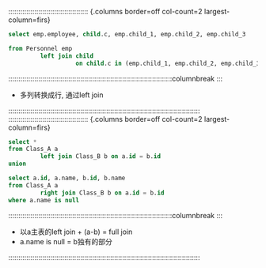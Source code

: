 :::::::::::::::::::::::::::::::::::::::: {.columns border=off col-count=2 largest-column=firs}

```sql
select emp.employee, child.c, emp.child_1, emp.child_2, emp.child_3

from Personnel emp
	     left join child
	               on child.c in (emp.child_1, emp.child_2, emp.child_3)
```

::::::::::::::::::::::::::::::::::::::::::::::::::::::::::::::::::::::::::::::::::columnbreak
:::

- 多列转换成行, 通过left join

::::::::::::::::::::::::::::::::::::::::::::::::::::::::::::::::::::::::::::::::::::::::::::::::
:::::::::::::::::::::::::::::::::::::::: {.columns border=off col-count=2 largest-column=firs}

```sql
select *
from Class_A a
	     left join Class_B b on a.id = b.id
union

select a.id, a.name, b.id, b.name
from Class_A a
	     right join Class_B b on a.id = b.id
where a.name is null
```

::::::::::::::::::::::::::::::::::::::::::::::::::::::::::::::::::::::::::::::::::columnbreak
:::

- 以a主表的left join + (a-b) = full join
- a.name is null = b独有的部分

::::::::::::::::::::::::::::::::::::::::::::::::::::::::::::::::::::::::::::::::::::::::::::::::


